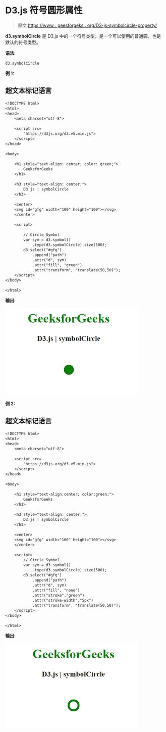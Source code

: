 # D3.js 符号圆形属性

> 原文:[https://www . geesforgeks . org/D3-js-symbolcircle-property/](https://www.geeksforgeeks.org/d3-js-symbol-symbolcircle-property/)

**d3.symbolCircle** 是 D3.js 中的一个符号类型，是一个可以使用的普通圆，也是默认的符号类型。

**语法:**

```
d3.symbolCircle
```

**例 1:**

## 超文本标记语言

```
<!DOCTYPE html>
<html>
<head>
    <meta charset="utf-8">

    <script src=
        "https://d3js.org/d3.v5.min.js">
    </script>
</head>

<body>

    <h1 style="text-align: center; color: green;">
        GeeksforGeeks
    </h1>

    <h3 style="text-align: center;">
        D3.js | symbolCircle
    </h3>

    <center>
    <svg id="gfg" width="100" height="100"></svg>
    </center>

    <script>   

        // Circle Symbol
        var sym = d3.symbol()
            .type(d3.symbolCircle).size(500);
        d3.select("#gfg")
            .append("path")
            .attr("d", sym)
            .attr("fill", "green")
            .attr("transform", "translate(50,50)");
    </script>
</body>

</html>
```

**输出:**

![](img/81b3d4bb3a25ba8520c796e18d8587bc.png)

**例 2:**

## 超文本标记语言

```
<!DOCTYPE html>
<html>
<head>
    <meta charset="utf-8">

    <script src=
        "https://d3js.org/d3.v5.min.js">
    </script>
</head>

<body>

    <h1 style="text-align:center; color:green;">
        GeeksforGeeks
    </h1>

    <h3 style="text-align: center;">
        D3.js | symbolCircle
    </h3>

    <center>
    <svg id="gfg" width="100" height="100"></svg>
    </center>

    <script>
        // Circle Symbol
        var sym = d3.symbol()
            .type(d3.symbolCircle).size(500);
        d3.select("#gfg")
            .append("path")
            .attr("d", sym)
            .attr("fill", "none")
            .attr("stroke","green")
            .attr("stroke-width","5px")
            .attr("transform", "translate(50,50)");
    </script>
</body>

</html>
```

**输出:**

![](img/608a20efc92693306137bcb5fa81e06e.png)